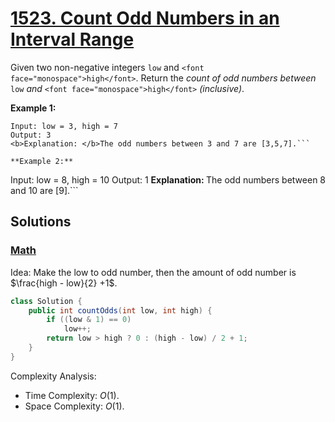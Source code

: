 # [1523. Count Odd Numbers in an Interval Range](https://leetcode.com/problems/count-odd-numbers-in-an-interval-range/)

Given two non-negative integers `low` and `<font face="monospace">high</font>`. Return the _count of odd numbers between_ `low` _and_ `<font face="monospace">high</font>` _(inclusive)_.

**Example 1:**

```
Input: low = 3, high = 7
Output: 3
<b>Explanation: </b>The odd numbers between 3 and 7 are [3,5,7].```

**Example 2:**

```
Input: low = 8, high = 10
Output: 1
<b>Explanation: </b>The odd numbers between 8 and 10 are [9].```

## Solutions
### [Math](CountOddNumbersInAnIntervalRange.java)

Idea: Make the low to odd number, then the amount of odd number is $\frac{high - low}{2} +1$.

```java
class Solution {
    public int countOdds(int low, int high) {
        if ((low & 1) == 0)
            low++;
        return low > high ? 0 : (high - low) / 2 + 1;
    }
}
```

Complexity Analysis:

- Time Complexity: $O(1)$.
- Space Complexity: $O(1)$.
